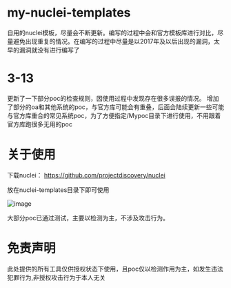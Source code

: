 # my-nuclei-templates
自用的nuclei模板，尽量会不断更新。编写的过程中会和官方模板库进行对比，尽量避免出现重复的情况。在编写的过程中尽量是以2017年及以后出现的漏洞，太早的漏洞就没有进行编写了

# 3-13
更新了一下部分poc的检查规则，因使用过程中发现存在很多误报的情况。
增加了部分的oa和其他系统的poc，与官方库可能会有重叠，后面会陆续更新一些可能与官方库重合的常见系统poc，为了方便指定/Mypoc目录下进行使用，不用跟着官方库跑很多无用的poc

# 关于使用
下载nuclei：
https://github.com/projectdiscovery/nuclei

放在nuclei-templates目录下即可使用

![image](https://user-images.githubusercontent.com/48739932/150737828-e759d340-788c-4311-80e4-39aa2a1cb385.png)


大部分poc已通过测试，主要以检测为主，不涉及攻击行为。

# 免责声明

此处提供的所有工具仅供授权状态下使用，且poc仅以检测作用为主，如发生违法犯罪行为,非授权攻击行为于本人无关


